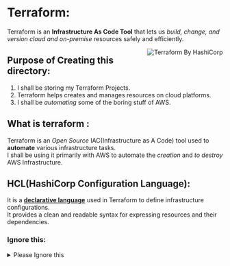 # Terraform:  
<span align="left">
  Terraform is an <b>Infrastructure As Code Tool</b> that lets us <i>build, change, and version cloud and on-premise</i> resources safely and efficiently.  
</span>
  
[<img src="https://encrypted-tbn0.gstatic.com/images?q=tbn:ANd9GcR4qtUfAwWfNV_WEJgT15TZDgq63qtpmK6bUw&usqp=CAU" align="right" width="" height="" alt="Terraform By HashiCorp"></img>](https://www.terraform.io/)  
## Purpose of Creating this directory: 
<ol>
  <li>I shall be storing my Terraform Projects.</li>
  <li>Terraform helps creates and manages resources on cloud platforms.</li>
  <li>I shall be <i>automating</i> some of the boring stuff of AWS.</li>
</ol>  

## What is terraform : 
Terraform is an <i>Open Source</i> IAC(Infrastructure as A Code) tool used to <b>automate</b> various infrastructure tasks.  
I shall be using it primarily with AWS to automate the <i>creation</i> and <i>to destroy</i> AWS Infrastructure.  

## HCL(HashiCorp Configuration Language): 
It is a <b>[declarative language](https://github.com/hashicorp/hcl)</b> used in Terraform to define infrastructure configurations.  
It provides a clean and readable syntax for expressing resources and their dependencies.  


### Ignore this: 
<details>
  <summary>Please Ignore this</summary>
  Reference material for HCL Language:  https://www.linkedin.com/pulse/terraform-configuration-language-hcl-ajay-umredkar/  
  The above article is not mine and is taken from <b>LinkedIn</b> for reference on HCL as a descriptive language. 
</details>
